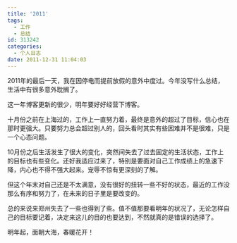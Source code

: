 ```yaml
---
title: '2011'
tags:
  - 工作
  - 总结
id: 313242
categories:
  - 个人日志
date: 2011-12-31 11:04:03
---
```


2011年的最后一天，我在因停电而提前放假的意外中度过。今年没写什么总结，生活中有很多意外耽搁了。

这一年博客更新的很少，明年要好好经营下博客。

十月份之前在上海过的，工作上一直努力着，最终是意外的超过了目标，信心也在那时更强大。只要努力总会超过别人的，回头看时其实有些困难并不是很难，只是一个心态问题。

10月份之后生活发生了很大的变化，突然间失去了过去固定的生活状态，工作上的目标也有些变化。还好我适应过来了，特别是要面对自己工作成绩上的急速下降，内心也不得不强大起来。宠辱不惊有更深刻的了解。

但这个年末对自己还是不太满意，没有很好的扭转一些不好的状态，最近的工作没那么有序和努力了，在未来的日子里是要改变的。

总的来说来郑州失去了一些也得到了些。值不值那要看明年的状况了，无论怎样自己的目标要记着，决定来这儿的目的也要达到，不然就真的是错误的选择了。

明年起，面朝大海，春暖花开！